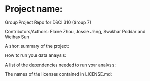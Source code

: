 # Project name:
Group Project Repo for DSCI 310 (Group 7)

Contributors/Authors: Elaine Zhou, Jossie Jiang, Swakhar Poddar and Weihao Sun

A short summary of the project:

How to run your data analysis:
 
A list of the dependencies needed to run your analysis:

The names of the licenses contained in LICENSE.md:
